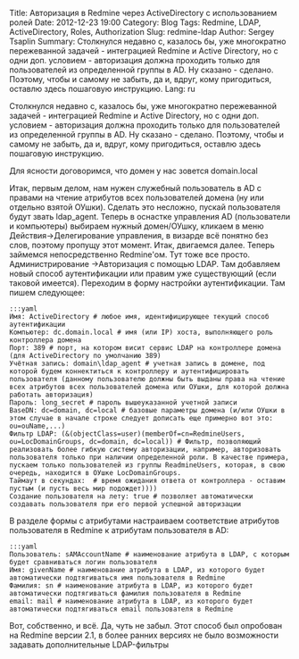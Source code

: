 Title: Авторизация в Redmine через ActiveDirectory с использованием ролей
Date: 2012-12-23 19:00
Category: Blog
Tags: Redmine, LDAP, ActiveDirectory, Roles, Authorization
Slug: redmine-ldap
Author: Sergey Tsaplin
Summary: Столкнулся недавно с, казалось бы, уже многократно пережеванной задачей - интеграцией Redmine и Active Directory, но с одни доп. условием - авторизация должна проходить только для пользователей из определенной группы в AD. Ну сказано - сделано. Поэтому, чтобы и самому не забыть, да и, вдруг, кому пригодиться, оставлю здесь пошаговую инструкцию.
Lang: ru

Столкнулся недавно с, казалось бы, уже многократно пережеванной задачей - интеграцией Redmine и Active Directory, но с одни доп. условием - авторизация должна проходить только для пользователей из определенной группы в AD. Ну сказано - сделано. Поэтому, чтобы и самому не забыть, да и, вдруг, кому пригодиться, оставлю здесь пошаговую инструкцию.

Для ясности договоримся, что домен у нас зовется domain.local

Итак, первым делом, нам нужен служебный пользователь в AD с правами на чтение атрибутов всех пользователей домена (ну или отдельно взятой ОУшки). Сделать это несложно, пускай пользователя будут звать ldap_agent. Теперь в оснастке управления AD (пользователи и компьютеры) выбираем нужный домен/ОУшку, кликаем в меню Действия->Делегирование управления, в визарде всё понятно без слов, поэтому пропущу этот момент. Итак, двигаемся далее. Теперь займемся непосредственно Redmine'ом. Тут тоже все просто. Администрирование ->Авторизация с помощью LDAP. Там добавляем новый способ аутентификации или правим уже существующий (если таковой имеется). Переходим в форму настройки аутентификации. Там пишем следующее:

    :::yaml
    Имя: ActiveDirectory # любое имя, идентифицирующее текущий способ аутентификации
    Компьютер: dc.domain.local # имя (или IP) хоста, выполняющего роль контроллера домена
    Порт: 389 # порт, на котором висит сервис LDAP на контроллере домена (для ActiveDirectory по умолчанию 389)
    Учётная запись: domain\ldap_agent # учетная запись в домене, под которой будем коннектиться к контроллеру и аутентифицировать пользователя (данному пользователю должны быть выданы права на чтение всех атрибутов всех пользователей домена или ОУшки, для которой должна работать авторизация)
    Пароль: long_secret # пароль вышеуказанной учетной записи
    BaseDN: dc=domain, dc=local # базовые параметры домена (и/или ОУшки в этом случае в начале строке следует дописать еще примерно вот это: ou=ouName,...)
    Фильтр LDAP: (&(objectClass=user)(memberOf=cn=RedmineUsers, ou=LocDomainGroups, dc=domain, dc=local)) # Фильтр, позволяющий реализовать более гибкую систему авторизации, например, авторизовать пользователя только при наличии определенной роли. В качестве примера, пускаем только пользователей из группы ReadmineUsers, которая, в свою очередь, находится в ОУшке LocDomainGroups.
    Таймаут в секундах:  # время ожидания ответа от контроллера - оставим пустым (и пусть весь мир подождет))))
    Создание пользователя на лету: true # позволяет автоматически создавать пользователя при его первой успешной авторизации

В разделе формы с атрибутами настраиваем соответствие атрибутов пользователя в Redmine к атрибутам пользователя в AD:

    :::yaml
    Пользователь: sAMAccountName # наименование атрибута в LDAP, с которым будет сравниваться логин пользователя
    Имя: givenName # наименование атрибута в LDAP, из которого будет автоматически подтягиваться имя пользователя в Redmine
    Фамилия: sn # наименование атрибута в LDAP, из которого будет автоматически подтягиваться фамилия пользователя в Redmine
    email: mail # наименование атрибута в LDAP, из которого будет автоматически подтягиваться email пользователя в Redmine


Вот, собственно, и всё. Да, чуть не забыл. Этот способ был опробован на Redmine версии 2.1, в более ранних версиях не было возможности задавать дополнительные LDAP-фильтры